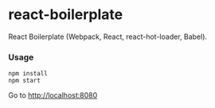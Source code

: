 # react-boilerplate

React Boilerplate (Webpack, React, react-hot-loader, Babel).

### Usage
```
npm install
npm start
```

Go to [http://localhost:8080](http://localhost:8080)
